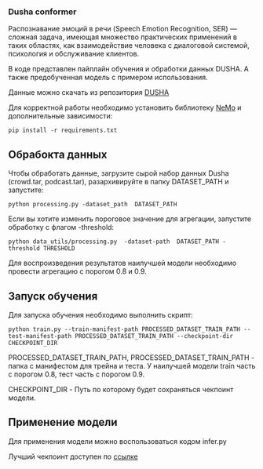 ### Dusha conformer 

Распознавание эмоций в речи (Speech Emotion Recognition, SER) — сложная задача,
имеющая множество практических применений в таких областях, как взаимодействие
человека с диалоговой системой, психология и обслуживание клиентов.

В коде представлен пайплайн обучения и обработки данных DUSHA. А также предобученная модель с примером использования.

Данные можно скачать из репозитория [DUSHA](https://github.com/salute-developers/golos/tree/master/dusha)

Для корректной работы необходимо установить библиотеку [NeMo](https://github.com/NVIDIA/NeMo)
и дополнительные зависимости:

    pip install -r requirements.txt

## Обрабокта данных

Чтобы обработать данные, загрузите сырой набор данных Dusha (crowd.tar, podcast.tar), разархивируйте в папку DATASET_PATH и запустите:

    python processing.py -dataset_path  DATASET_PATH 

Если вы хотите изменить пороговое значение для агрегации, запустите обработку с флагом -threshold:

    python data_utils/processing.py  -dataset-path  DATASET_PATH -threshold THRESHOLD  

Для воспроизведения результатов наилучшей модели необходимо провести агрегацию с порогом 0.8 и 0.9.


## Запуск обучения 

Для запуска обучения необходимо выполнить скрипт:

    python train.py --train-manifest-path PROCESSED_DATASET_TRAIN_PATH --test-manifest-path PROCESSED_DATASET_TRAIN_PATH --checkpoint-dir CHECKPOINT_DIR

PROCESSED_DATASET_TRAIN_PATH, PROCESSED_DATASET_TRAIN_PATH - папка с манифестом для трейна и теста. У наилучшей модели train часть с порогом 0.8, тест часть с порогом 0.9.

CHECKPOINT_DIR - Путь по которому будет сохраняться чекпоинт модели.

## Применение модели 

Для применения модели можно воспользоваться кодом  infer.py

Лучший чекпоинт доступен по [ссылке](https://drive.google.com/file/d/1HMWFDReiZF0rEV4B3KILKgRG8OPUE-Ef/view?usp=sharing)
